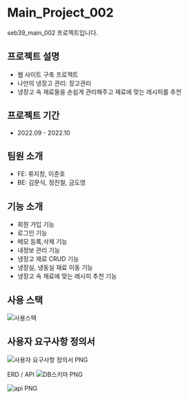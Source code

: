# Main_Project_002
seb39_main_002 프로젝트입니다.

## 프로젝트 설명
- 웹 사이트 구축 프로젝트
- 나만의 냉장고 관리: 장고관리
- 냉장고 속 재료들을 손쉽게 관리해주고 재료에 맞는 레시피를 추천

## 프로젝트 기간
- 2022.09 - 2022.10

## 팀원 소개

- FE: 류지창, 이준호
- BE: 김문식, 정진철, 금도영

## 기능 소개
- 회원 가입 기능
- 로그인 기능
- 메모 등록,삭제 기능
- 내정보 관리 기능
- 냉장고 재료 CRUD 기능
- 냉장실, 냉동실 재료 이동 기능
- 냉장고 속 재료에 맞는 레시피 추천 기능

## 사용 스택
![사용스택](https://user-images.githubusercontent.com/104144701/194479038-bca909fa-6805-477d-ad52-3ab6af148758.PNG)

## 사용자 요구사항 정의서

![사용자 요구사항 정의서 PNG](https://github.com/kclown0/seb39_main_002/assets/104144701/a6dac072-b0bb-45f4-af68-688a94583d0a)

ERD / API
![DB스키마 PNG](https://github.com/kclown0/seb39_main_002/assets/104144701/ef0967b0-6805-4207-b8ec-d4f493ce41ac)

![api PNG](https://github.com/kclown0/seb39_main_002/assets/104144701/58eadd8d-f586-4e35-a567-7693d36cc46f)
